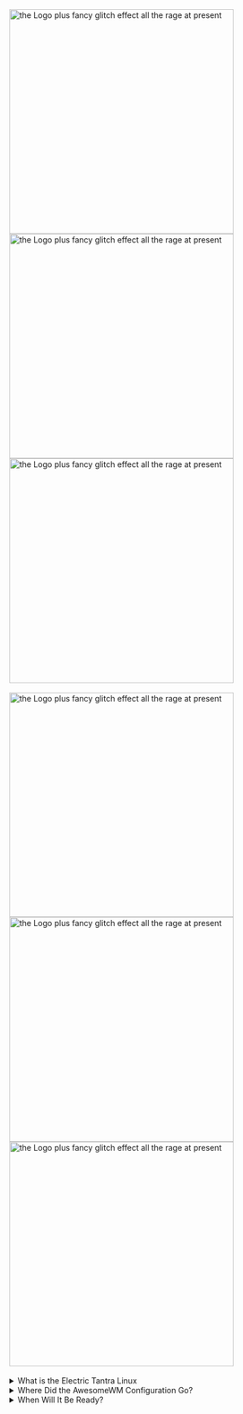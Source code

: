 
<div style="inline-block">
<div style="inline-flex">
<img src="https://github.com/the-Electric-Tantra-Linux/.github/blob/main/profile/logo.gif?raw=true" alt="the Logo plus fancy glitch effect all the rage at present"  width="400" height="400" />
  <img src="https://github.com/the-Electric-Tantra-Linux/.github/blob/main/profile/logo.gif?raw=true" alt="the Logo plus fancy glitch effect all the rage at present"  width="400" height="400" />
  <img src="https://github.com/the-Electric-Tantra-Linux/.github/blob/main/profile/logo.gif?raw=true" alt="the Logo plus fancy glitch effect all the rage at present" width="400" height="400"  />
  </div>
  <br/>
  <div style="inline-flex">
  <img src="https://github.com/the-Electric-Tantra-Linux/.github/blob/main/profile/logo.gif?raw=true" alt="the Logo plus fancy glitch effect all the rage at present" width="400" height="400" />
  <img src="https://github.com/the-Electric-Tantra-Linux/.github/blob/main/profile/logo.gif?raw=true" alt="the Logo plus fancy glitch effect all the rage at present" width="400" height="400" />
  <img src="https://github.com/the-Electric-Tantra-Linux/.github/blob/main/profile/logo.gif?raw=true" alt="the Logo plus fancy glitch effect all the rage at present" width="400" height="400"  />
</div>
  <br/>

  
  <details>
  <summary>
What is the Electric Tantra Linux
  </summary>
    <br/>
    <blockquote>
    <p>My dotfiles, aka Linux configuration. which I am working on packaging together inside an ISO for easy distribution to interested 3rd parties. </p>
    <p>While finishing that up, I have moved all of my dotfiles to the present organization as a means of organizing my projects using the built in organization functionality provided by Github.</p>
    </blockquote>
</details>

  

<details>
  <summary>
Where Did the AwesomeWM Configuration Go?
  </summary>
  
<br/>
      <blockquote>
<p> For now, it is set to private. When it is ready it will be made public again. </p>
  <p> When it is done, feature branches will mark Reddit posts, such as to enable those in the future looking for an old configuration to find it without sorting through a bunch of junk in the configuration itself. </p>
    </blockquote>

</details>


  
<details>
  <summary>
When Will It Be Ready?
  </summary>
  <br/>
      <blockquote>
  <p> Soon I hope... </p>
  <p>This project has required a lot of research and experimentation in order to acheive a functional state, thus it has at times dragged on due to new configuratons to pick apart and my perfectionism, since its my daily driver I have let my perfectionism run free with it.</p>
            </blockquote>

</details>


  
